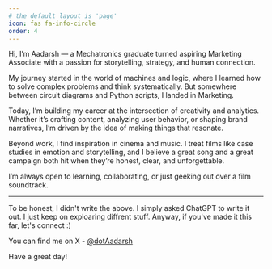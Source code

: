 ```yaml
---
# the default layout is 'page'
icon: fas fa-info-circle
order: 4
---
```


Hi, I’m Aadarsh — a Mechatronics graduate turned aspiring Marketing Associate with a passion for storytelling, strategy, and human connection.

My journey started in the world of machines and logic, where I learned how to solve complex problems and think systematically. But somewhere between circuit diagrams and Python scripts, I landed in Marketing.

Today, I’m building my career at the intersection of creativity and analytics. Whether it’s crafting content, analyzing user behavior, or shaping brand narratives, I’m driven by the idea of making things that resonate.

Beyond work, I find inspiration in cinema and music. I treat films like case studies in emotion and storytelling, and I believe a great song and a great campaign both hit when they’re honest, clear, and unforgettable.

I’m always open to learning, collaborating, or just geeking out over a film soundtrack.

---

To be honest, I didn't write the above. I simply asked ChatGPT to write it out. I just keep on exploaring diffrent stuff. Anyway, if you've made it this far, let's connect :) 

You can find me on X - [@dotAadarsh](https://twitter.com/dotaadarsh)

Have a great day!